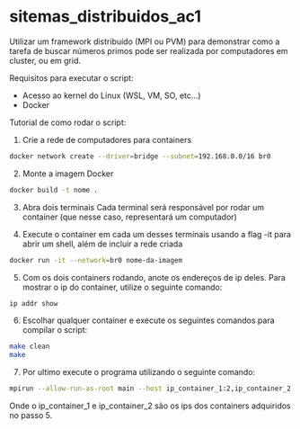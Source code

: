 # sitemas_distribuidos_ac1
Utilizar um framework distribuído (MPI ou PVM) para demonstrar como a tarefa de buscar números primos pode ser realizada por computadores em cluster, ou em grid. 

Requisitos para executar o script:
- Acesso ao kernel do Linux (WSL, VM, SO, etc...)
- Docker

Tutorial de como rodar o script:

1. Crie a rede de computadores para containers
```bash
docker network create --driver=bridge --subnet=192.168.0.0/16 br0
```
2. Monte a imagem Docker
```bash
docker build -t nome .
```

3. Abra dois terminais
Cada terminal será responsável por rodar um container (que nesse caso, representará um computador)

4. Execute o container em cada um desses terminais usando a flag -it para abrir um shell, além de incluir a rede criada 
```bash
docker run -it --network=br0 nome-da-imagem
```

5. Com os dois containers rodando, anote os endereços de ip deles. Para mostrar o ip do container, utilize o seguinte comando:
```bash
ip addr show
```

6. Escolhar qualquer container e execute os seguintes comandos para compilar o script:
```bash
make clean
make
```

7. Por ultimo execute o programa utilizando o seguinte comando:

```bash
mpirun --allow-run-as-root main --host ip_container_1:2,ip_container_2:2
```

Onde o ip_container_1 e ip_container_2 são os ips dos containers adquiridos no passo 5.
